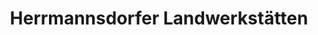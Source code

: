 ---
title: "Herrmannsdorfer Landwerkstätten"
url: /muenchen/herrmannsdorfer-landwerkstaetten/
shop: Metzgerei
---